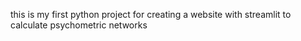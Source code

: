 this is my first python project for creating a website with streamlit to calculate psychometric networks
